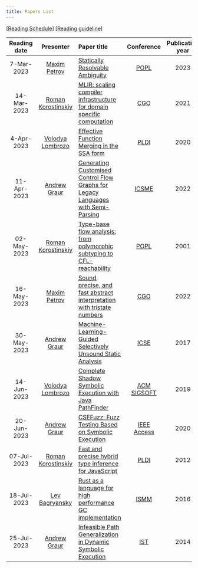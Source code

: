 ```yaml
---
title: Papers List
---
```


\[[Reading Schedule](/reading-schedule.md)\] \[[Reading guideline](/paper-review-guideline.md)\]

| Reading date |                        Presenter                        | Paper title                                                                                                                                                                                                                |                                                                  Conference                                                                   | Publication year | Misc                                                                          |
|:------------:|:-------------------------------------------------------:|:---------------------------------------------------------------------------------------------------------------------------------------------------------------------------------------------------------------------------|:---------------------------------------------------------------------------------------------------------------------------------------------:|:----------------:|:------------------------------------------------------------------------------|
|  7-Mar-2023  |        [Maxim Petrov](https://github.com/mximp)         | [Statically Resolvable Ambiguity](https://dl.acm.org/doi/10.1145/3571251)                                                                                                                                                  |                                                      [POPL](https://popl23.sigplan.org/)                                                      |       2023       | [presentation](/pdf/reading-club-review-stat-rslv-abgty.pdf)                  |
| 14-Mar-2023  |     [Roman Korostinskiy](https://github.com/c71n93)     | [MLIR: scaling compiler infrastructure for domain specific computation](https://dl.acm.org/doi/10.1109/CGO51591.2021.9370308)                                                                                              |                                                [CGO](https://conf.researchr.org/home/cgo-2024)                                                |       2021       |                                                                               |
|  4-Apr-2023  | [Volodya Lombrozo](https://github.com/volodya-lombrozo) | [Effective Function Merging in the SSA form](https://dl.acm.org/doi/10.1145/3385412.3386030)                                                                                                                               |                                               [PLDI](https://www.sigplan.org/Conferences/PLDI/)                                               |       2020       | [presentation](./pdf/effective_function_merging.pdf)                          |
| 11-Apr-2023  |        [Andrew Graur](https://github.com/graur)         | [Generating Customised Control Flow Graphs for Legacy Languages with Semi-Parsing](https://ieeexplore.ieee.org/document/9977446)                                                                                           |                                               [ICSME](https://cyprusconferences.org/icsme2022/)                                               |       2022       | [presentation](./pdf/reading-club-graur-11.04.2023.pdf)                       |
| 02-May-2023  |     [Roman Korostinskiy](https://github.com/c71n93)     | [Type-base flow analysis: from polymorphic subtyping to CFL-reachability](https://dl.acm.org/doi/10.1145/360204.360208)                                                                                                    |                                                      [POPL](https://popl23.sigplan.org/)                                                      |       2001       | [presentation](./pdf/reading-club-c71n93-02.05.2023.pdf)                      |
| 16-May-2023  |        [Maxim Petrov](https://github.com/mximp)         | [Sound, precise, and fast abstract interpretation with tristate numbers](https://doi.org/10.5281/zenodo.5703630)                                                                                                           |                           [CGO](https://conf.researchr.org/track/cgo-2022/cgo-2022-main-conference#event-overview)                            |       2022       | [presentation](./pdf/reading-tristate-numbers.pdf)                            |
| 30-May-2023  |        [Andrew Graur](https://github.com/graur)         | [Machine-Learning-Guided Selectively Unsound Static Analysis](https://ieeexplore.ieee.org/document/7985690)                                                                                                                |                                                     [ICSE](https://icse2017.gatech.edu/)                                                      |       2017       | [presentation](./pdf/reading-club-graur-30.05.2023.pdf)                       |
| 14-Jun-2023  | [Volodya Lombrozo](https://github.com/volodya-lombrozo) | [Complete Shadow Symbolic Execution with Java PathFinder](https://dl.acm.org/doi/10.1145/3364452.33644558)                                                                                                                 |                                               [ACM SIGSOFT](https://www.sigsoft.org/index.html)                                               |       2019       | [presentation](./pdf/13.06.2023.reading.short.pdf)                            |
| 20-Jun-2023  |        [Andrew Graur](https://github.com/graur)         | [CSEFuzz: Fuzz Testing Based on Symbolic Execution](https://ieeexplore.ieee.org/document/9222017)                                                                                                                          |                                [IEEE Access](https://ieeexplore.ieee.org/xpl/RecentIssue.jsp?punumber=6287639)                                |       2020       | [presentation](./pdf/reading-club-graur-20.06.2023.pdf)                       |
| 07-Jul-2023  |     [Roman Korostinskiy](https://github.com/c71n93)     | [Fast and precise hybrid type inference for JavaScript](https://dl.acm.org/doi/10.1145/2254064.2254094)                                                                                                                    |                                               [PLDI](https://www.sigplan.org/Conferences/PLDI/)                                               |       2012       | [presentation](./pdf/reading-club-c71n93-04.07.2023.pdf)                      |
| 18-Jul-2023  |   [Lev Bagryansky](https://github.com/levBagryansky)    | [Rust as a language for high performance GC implementation](https://dl.acm.org/doi/10.1145/2926697.2926707)                                                                                                                |                                                  [ISMM](https://dl.acm.org/conference/ismm)                                                   |       2016       | [presentation](./pdf/reading-club-bagryansky-18.07.2023.pdf)                  |
| 25-Jul-2023  |      [Andrew Graur](https://github.com/graur)           | [Infeasible Path Generalization in Dynamic Symbolic Execution](https://doi.org/10.1016/j.infsof.2014.07.012)                                                                                                               |                         [IST](https://www.sciencedirect.com/journal/information-and-software-technology/vol/58/suppl/C)                       |       2014       | [presentation](./pdf/reading-club-graur-11.07.2023.pdf)                       |